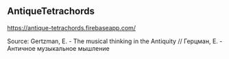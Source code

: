 ## AntiqueTetrachords

https://antique-tetrachords.firebaseapp.com/

Source: Gertzman, E. - The musical thinking in the Antiquity // Герцман, Е. - Античное музыкальное мышление
